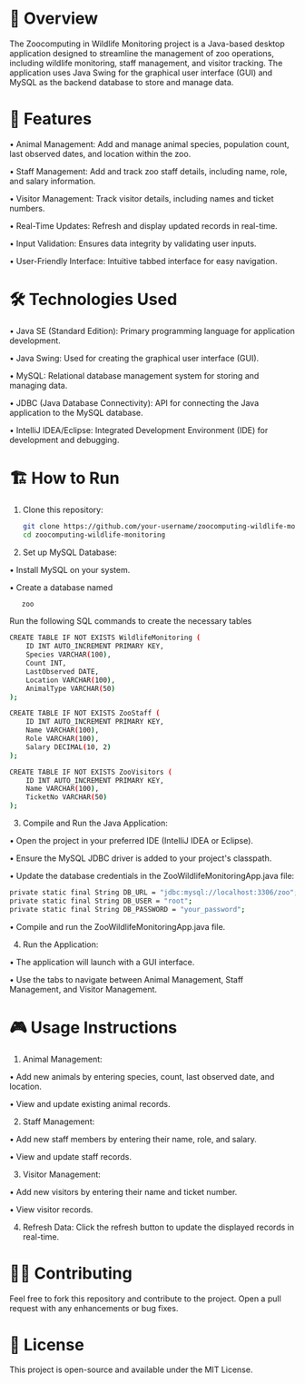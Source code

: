 # 🐾 Overview

The Zoocomputing in Wildlife Monitoring project is a Java-based desktop application designed to streamline the management of zoo operations, including wildlife monitoring, staff management, and visitor tracking. The application uses Java Swing for the graphical user interface (GUI) and MySQL as the backend database to store and manage data.

# 🚀 Features

• Animal Management: Add and manage animal species, population count, last observed dates, and location within the zoo.

• Staff Management: Add and track zoo staff details, including name, role, and salary information.

• Visitor Management: Track visitor details, including names and ticket numbers.

• Real-Time Updates: Refresh and display updated records in real-time.

• Input Validation: Ensures data integrity by validating user inputs.

• User-Friendly Interface: Intuitive tabbed interface for easy navigation.

# 🛠 Technologies Used

• Java SE (Standard Edition): Primary programming language for application development.

• Java Swing: Used for creating the graphical user interface (GUI).

• MySQL: Relational database management system for storing and managing data.

• JDBC (Java Database Connectivity): API for connecting the Java application to the MySQL database.

• IntelliJ IDEA/Eclipse: Integrated Development Environment (IDE) for development and debugging.

# 🏗 How to Run

1. Clone this repository:
   ```sh
   git clone https://github.com/your-username/zoocomputing-wildlife-monitoring.git
   cd zoocomputing-wildlife-monitoring

3. Set up MySQL Database:

•  Install MySQL on your system.

•  Create a database named 
```sh
   zoo
```

Run the following SQL commands to create the necessary tables
```sh
CREATE TABLE IF NOT EXISTS WildlifeMonitoring (
    ID INT AUTO_INCREMENT PRIMARY KEY,
    Species VARCHAR(100),
    Count INT,
    LastObserved DATE,
    Location VARCHAR(100),
    AnimalType VARCHAR(50)
);

CREATE TABLE IF NOT EXISTS ZooStaff (
    ID INT AUTO_INCREMENT PRIMARY KEY,
    Name VARCHAR(100),
    Role VARCHAR(100),
    Salary DECIMAL(10, 2)
);

CREATE TABLE IF NOT EXISTS ZooVisitors (
    ID INT AUTO_INCREMENT PRIMARY KEY,
    Name VARCHAR(100),
    TicketNo VARCHAR(50)
);
```

3. Compile and Run the Java Application:

•  Open the project in your preferred IDE (IntelliJ IDEA or Eclipse).

•  Ensure the MySQL JDBC driver is added to your project's classpath.

•  Update the database credentials in the ZooWildlifeMonitoringApp.java file:
```sh
private static final String DB_URL = "jdbc:mysql://localhost:3306/zoo";
private static final String DB_USER = "root";
private static final String DB_PASSWORD = "your_password";
```

•  Compile and run the ZooWildlifeMonitoringApp.java file.

4. Run the Application:

•  The application will launch with a GUI interface.

•  Use the tabs to navigate between Animal Management, Staff Management, and Visitor Management.

# 🎮 Usage Instructions

1. Animal Management:

• Add new animals by entering species, count, last observed date, and location.

• View and update existing animal records.

2. Staff Management:

• Add new staff members by entering their name, role, and salary.

• View and update staff records.

3. Visitor Management:

• Add new visitors by entering their name and ticket number.

• View visitor records.

4. Refresh Data: Click the refresh button to update the displayed records in real-time.

# 👨‍💻 Contributing
Feel free to fork this repository and contribute to the project. Open a pull request with any enhancements or bug fixes.

# 📜 License
This project is open-source and available under the MIT License.




























